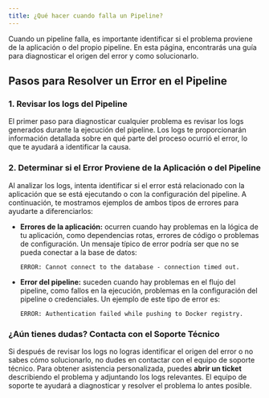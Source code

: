 ```yaml
---
title: ¿Qué hacer cuando falla un Pipeline?
---
```


Cuando un pipeline falla, es importante identificar si el problema proviene de la aplicación o del propio pipeline. En esta página, encontrarás una guía para diagnosticar el origen del error y como solucionarlo.

## Pasos para Resolver un Error en el Pipeline
### 1. Revisar los logs del Pipeline
El primer paso para diagnosticar cualquier problema es revisar los logs generados durante la ejecución del pipeline. Los logs te proporcionarán información detallada sobre en qué parte del proceso ocurrió el error, lo que te ayudará a identificar la causa.

### 2. Determinar si el Error Proviene de la Aplicación o del Pipeline
Al analizar los logs, intenta identificar si el error está relacionado con la aplicación que se está ejecutando o con la configuración del pipeline. A continuación, te mostramos ejemplos de ambos tipos de errores para ayudarte a diferenciarlos:

* **Errores de la aplicación:** ocurren cuando hay problemas en la lógica de tu aplicación, como dependencias rotas, errores de código o problemas de configuración. Un mensaje típico de error podría ser que no se pueda conectar a la base de datos:

    ```text
    ERROR: Cannot connect to the database - connection timed out.
    ```

* **Error del pipeline:** suceden cuando hay problemas en el flujo del pipeline, como fallos en la ejecución, problemas en la configuración del pipeline o credenciales. Un ejemplo de este tipo de error es:

    ```text
    ERROR: Authentication failed while pushing to Docker registry.
    ```

### ¿Aún tienes dudas? Contacta con el Soporte Técnico
Si después de revisar los logs no logras identificar el origen del error o no sabes cómo solucionarlo, no dudes en contactar con el equipo de soporte técnico. Para obtener asistencia personalizada, puedes **abrir un ticket** describiendo el problema y adjuntando los logs relevantes. El equipo de soporte te ayudará a diagnosticar y resolver el problema lo antes posible.